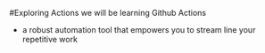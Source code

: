 #Exploring Actions
we will be learning Github Actions
 - a robust automation tool that empowers you to stream line your repetitive work